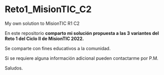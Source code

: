 # Reto1_MisionTIC_C2
My own solution to MisionTIC R1 C2

En este repositorio **comparto mi solución propuesta a las 3 variantes del Reto 1 del Ciclo II de MisionTIC 2022.**

Se comparte con fines educativos a la comunidad.

Si se requiere alguna información adicional pueden contactarme por P.M.

Saludos.

